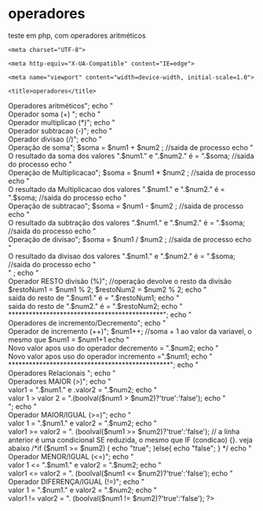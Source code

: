 # operadores

teste em php, com operadores aritméticos

<!DOCTYPE html>

<html lang="en">

<head>

    <meta charset="UTF-8">
    
    <meta http-equiv="X-UA-Compatible" content="IE=edge">
    
    <meta name="viewport" content="width=device-width, initial-scale=1.0">
    
    <title>operadores</title>
    
</head>

<body>

   <?php
   
   //declaração de variaveis
   
   $num1 = 10; $num2 = 15; $soma = 0; $restoNum1 = 0; $restoNum2 = 0; 
   
   //Projeto 1909 - trablhando com operadores
   
   echo "Trabalhando com estruturas de operadores";
   
   echo "<br> Operadores aritméticos";
   
   echo "</br> Operador soma (+) "; 
   
   echo "</br> Operador multiplicao (*)";
   
   echo "</br> Operador subtracao (-)";
   
   echo "</br> Operador divisao (/)";
   
   echo "</br> Operação de soma";
   
   $soma = $num1 + $num2 ;
   
   //saida de processo
   
   echo "</br> O resultado da soma dos valores ".$num1." e ".$num2." é = ".$soma; //saida do processo
   
   echo "</br> Operação de Multiplicacao";
   
  $soma = $num1 * $num2 ;
  
  //saida de processo
  
  echo "</br> O resultado da Multiplicacao dos valores ".$num1." e ".$num2." é = ".$soma; //saida do processo
  
  echo "</br> Operação de subtracao";
  
  $soma = $num1 - $num2 ;
  
  //saida de processo
  
echo "</br> O resultado da subtração dos valores ".$num1." e ".$num2." é = ".$soma; //saida do processo

echo "</br> Operação de divisao";

$soma = $num1 / $num2 ;

//saida de processo

echo "</br> O resultado da divisao dos valores ".$num1." e ".$num2." é = ".$soma; //saida do processo

echo "</br>" ;

echo "</br> Operador RESTO divisão (%)"; //operação devolve o resto da divisão

$restoNum1 = $num1 % 2;

$restoNum2 = $num2 % 2;

echo "</br> saida do resto de ".$num1." é = ".$restoNum1;

echo "</br> saida do resto de ".$num2." é = ".$restoNum2;

echo "</br>*********************************************";

echo "</br> Operadores de incremento/Decremento";

echo "</br> Operador de incremento (++)";

$num1++; //soma + 1 ao valor da variavel, o mesmo que $num1 = $num1+1

echo "</br> Novo valor apos uso do operador decremento = ".$num2;

echo "</br> Novo valor apos uso do operador incremento =".$num1;

echo "</br>***********************************************";

echo "</br> Operadores Relacionais ";

echo "</br> Operadores MAIOR (>)";

echo "</br> valor1 = ".$num1." e .valor2 = ".$num2;

echo "</br> valor 1 > valor 2 = ".(boolval($num1 > $num2)?'true':'false');

echo "</br>";

echo "</br> Operador MAIOR/IGUAL (>=)";

echo "</br> valor 1 = ".$num1." e valor2 = ".$num2;

echo "</br> valor1 >= valor2 = ". (boolval($num1 >= $num2)?'true':'false');

// a linha anterior é uma condicional SE reduzida, o mesmo que IF (condicao) {<instrução>}. veja abaixo

/*if ($num1 >= $num2) (

    echo "true";
    
)else{

    echo "false";
}
    */ 

    echo "</br> Operador MENOR/IGUAL (<=)";
    
    echo "</br> valor 1 <= ".$num1." e valor2 = ".$num2;
    
    echo "</br> valor1 <= valor2 = ". (boolval($num1 <= $num2)?'true':'false');

    echo "</br> Operador DIFERENÇA/IGUAL (!=)";
    
    echo "</br> valor 1 = ".$num1." e valor2 = ".$num2;
    
    echo "</br> valor1 != valor2 = ". (boolval($num1 != $num2)?'true':'false');


?>

</body>

</html>
